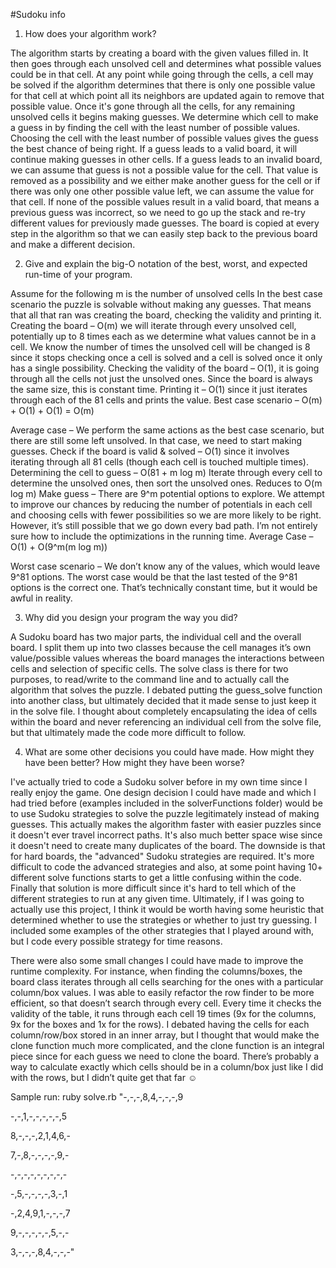 #Sudoku info

1. How does your algorithm work?

The algorithm starts by creating a board with the given values filled in.  It then goes through each unsolved cell and determines what possible values could be in that cell. At any point while going through the cells, a cell may be solved if the algorithm determines that there is only one possible value for that cell at which point all its neighbors are updated again to remove that possible value.  Once it's gone through all the cells, for any remaining unsolved cells it begins making guesses.  We determine which cell to make a guess in by finding the cell with the least number of possible values. Choosing the cell with the least number of possible values gives the guess the best chance of being right. If a guess leads to a valid board, it will continue making guesses in other cells. If a guess leads to an invalid board, we can assume that guess is not a possible value for the cell. That value is removed as a possibility and we either make another guess for the cell or if there was only one other possible value left, we can assume the value for that cell. If none of the possible values result in a valid board, that means a previous guess was incorrect, so we need to go up the stack and re-try different values for previously made guesses. The board is copied at every step in the algorithm so that we can easily step back to the previous board and make a different decision.

2. Give and explain the big-O notation of the best, worst, and expected run-time of your program.

Assume for the following m is the number of unsolved cells
In the best case scenario the puzzle is solvable without making any guesses.  That means that all that ran was creating the board, checking the validity and printing it. 
Creating the board – O(m) we will iterate through every unsolved cell, potentially up to 8 times each as we determine what values cannot be in a cell.  We know the number of times the unsolved cell will be changed is 8 since it stops checking once a cell is solved and a cell is solved once it only has a single possibility.
Checking the validity of the board – O(1), it is going through all the cells not just the unsolved ones.  Since the board is always the same size, this is constant time.
Printing it – O(1) since it just iterates through each of the 81 cells and prints the value.
Best case scenario – O(m) + O(1) + O(1) = O(m)

Average case – We perform the same actions as the best case scenario, but there are still some left unsolved.  In that case, we need to start making guesses. 
Check if the board is valid & solved – O(1) since it involves iterating through all 81 cells (though each cell is touched multiple times).
Determining the cell to guess – O(81 + m log m) Iterate through every cell to determine the unsolved ones, then sort the unsolved ones. Reduces to O(m log m)
Make guess – There are 9^m potential options to explore.  We attempt to improve our chances by reducing the number of potentials in each cell and choosing cells with fewer possibilities so we are more likely to be right.  However, it’s still possible that we go down every bad path.  I’m not entirely sure how to include the optimizations in the running time.
Average Case – O(1) + O(9^m(m log m))

Worst case scenario – We don’t know any of the values, which would leave 9^81 options.  The worst case would be that the last tested of the 9^81 options is the correct one. That’s technically constant time, but it would be awful in reality.

3. Why did you design your program the way you did?

A Sudoku board has two major parts, the individual cell and the overall board.  I split them up into two classes because the cell manages it’s own value/possible values whereas the board manages the interactions between cells and selection of specific cells.  The solve class is there for two purposes, to read/write to the command line and to actually call the algorithm that solves the puzzle. I debated putting the guess_solve function into another class, but ultimately decided that it made sense to just keep it in the solve file.  I thought about completely encapsulating the idea of cells within the board and never referencing an individual cell from the solve file, but that ultimately made the code more difficult to follow.

4. What are some other decisions you could have made. How might they have been better? How might they have been worse?

I've actually tried to code a Sudoku solver before in my own time since I really enjoy the game. One design decision I could have made and which I had tried before (examples included in the solverFunctions folder) would be to use Sudoku strategies to solve the puzzle legitimately instead of making guesses. This actually makes the algorithm faster with easier puzzles since it doesn't ever travel incorrect paths. It's also much better space wise since it doesn't need to create many duplicates of the board. The downside is that for hard boards, the "advanced" Sudoku strategies are required.  It's more difficult to code the advanced strategies and also, at some point having 10+ different solve functions starts to get a little confusing within the code.  Finally that solution is more difficult since it's hard to tell which of the different strategies to run at any given time. Ultimately, if I was going to actually use this project, I think it would be worth having some heuristic that determined whether to use the strategies or whether to just try guessing. I included some examples of the other strategies that I played around with, but I code every possible strategy for time reasons.

There were also some small changes I could have made to improve the runtime complexity.  For instance, when finding the columns/boxes, the board class iterates through all cells searching for the ones with a particular column/box values.  I was able to easily refactor the row finder to be more efficient, so that doesn’t search through every cell.  Every time it checks the validity of the table, it runs through each cell 19 times (9x for the columns, 9x for the boxes and 1x for the rows). I debated having the cells for each column/row/box stored in an inner array, but I thought that would make the clone function much more complicated, and the clone function is an integral piece since for each guess we need to clone the board.   There’s probably a way to calculate exactly which cells should be in a column/box just like I did with the rows, but I didn’t quite get that far ☺

Sample run:
ruby solve.rb "-,-,-,8,4,-,-,-,9

-,-,1,-,-,-,-,-,5

8,-,-,-,2,1,4,6,-

7,-,8,-,-,-,-,9,-

-,-,-,-,-,-,-,-,-

-,5,-,-,-,-,3,-,1

-,2,4,9,1,-,-,-,7

9,-,-,-,-,-,5,-,-

3,-,-,-,8,4,-,-,-"
